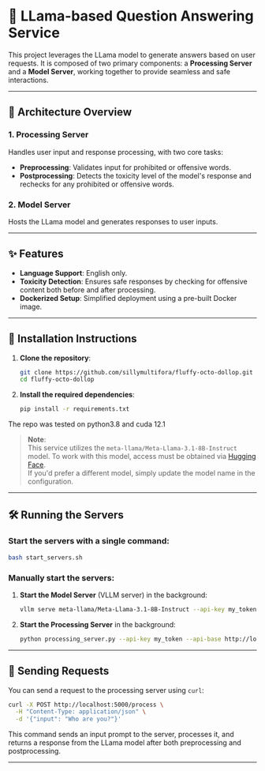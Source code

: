 # 🦙 LLama-based Question Answering Service

This project leverages the LLama model to generate answers based on user requests. It is composed of two primary components: a **Processing Server** and a **Model Server**, working together to provide seamless and safe interactions.

---

## 📜 Architecture Overview

### **1. Processing Server**  
Handles user input and response processing, with two core tasks:
- **Preprocessing**: Validates input for prohibited or offensive words.
- **Postprocessing**: Detects the toxicity level of the model's response and rechecks for any prohibited or offensive words.

### **2. Model Server**  
Hosts the LLama model and generates responses to user inputs.

---

## ✨ Features

- **Language Support**: English only.
- **Toxicity Detection**: Ensures safe responses by checking for offensive content both before and after processing.
- **Dockerized Setup**: Simplified deployment using a pre-built Docker image.

---

## 🚀 Installation Instructions

1. **Clone the repository**:
   ```bash
   git clone https://github.com/sillymultifora/fluffy-octo-dollop.git
   cd fluffy-octo-dollop
   ```

2. **Install the required dependencies**:
   ```bash
   pip install -r requirements.txt
   ```
The repo was tested on python3.8 and cuda 12.1
> **Note**:  
> This service utilizes the `meta-llama/Meta-Llama-3.1-8B-Instruct` model. To work with this model, access must be obtained via [Hugging Face](https://huggingface.co/meta-llama/Meta-Llama-3.1-8B-Instruct).  
> If you'd prefer a different model, simply update the model name in the configuration.

---

## 🛠️ Running the Servers

### **Start the servers with a single command**:
```bash
bash start_servers.sh
```

### **Manually start the servers**:

1. **Start the Model Server** (VLLM server) in the background:
   ```bash
   vllm serve meta-llama/Meta-Llama-3.1-8B-Instruct --api-key my_token
   ```

2. **Start the Processing Server** in the background:
   ```bash
   python processing_server.py --api-key my_token --api-base http://localhost:8000/v1/ --model-name meta-llama/Meta-Llama-3.1-8B-Instruct
   ```

---

## 📡 Sending Requests

You can send a request to the processing server using `curl`:

```bash
curl -X POST http://localhost:5000/process \
  -H "Content-Type: application/json" \
  -d '{"input": "Who are you?"}'
```

This command sends an input prompt to the server, processes it, and returns a response from the LLama model after both preprocessing and postprocessing.

---
